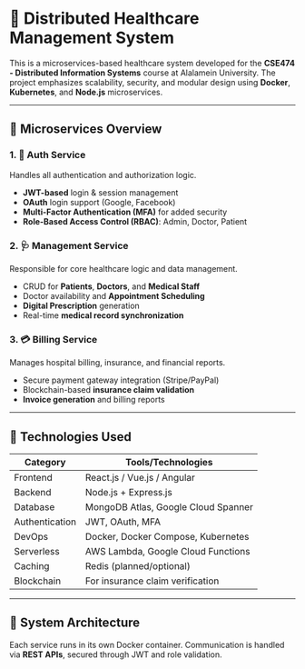 # 🏥 Distributed Healthcare Management System

This is a microservices-based healthcare system developed for the **CSE474 - Distributed Information Systems** course at Alalamein University. The project emphasizes scalability, security, and modular design using **Docker**, **Kubernetes**, and **Node.js** microservices.

---

## 🧩 Microservices Overview

### 1. 🔐 Auth Service
Handles all authentication and authorization logic.

- **JWT-based** login & session management
- **OAuth** login support (Google, Facebook)
- **Multi-Factor Authentication (MFA)** for added security
- **Role-Based Access Control (RBAC)**: Admin, Doctor, Patient

### 2. 🩺 Management Service
Responsible for core healthcare logic and data management.

- CRUD for **Patients**, **Doctors**, and **Medical Staff**
- Doctor availability and **Appointment Scheduling**
- **Digital Prescription** generation
- Real-time **medical record synchronization**

### 3. 💳 Billing Service
Manages hospital billing, insurance, and financial reports.

- Secure payment gateway integration (Stripe/PayPal)
- Blockchain-based **insurance claim validation**
- **Invoice generation** and billing reports

---

## 🚀 Technologies Used

| Category        | Tools/Technologies                        |
|-----------------|-------------------------------------------|
| Frontend        | React.js / Vue.js / Angular               |
| Backend         | Node.js + Express.js                      |
| Database        | MongoDB Atlas, Google Cloud Spanner       |
| Authentication  | JWT, OAuth, MFA                           |
| DevOps          | Docker, Docker Compose, Kubernetes        |
| Serverless      | AWS Lambda, Google Cloud Functions        |
| Caching         | Redis (planned/optional)                  |
| Blockchain      | For insurance claim verification          |

---

## 🧱 System Architecture

Each service runs in its own Docker container. Communication is handled via **REST APIs**, secured through JWT and role validation.

